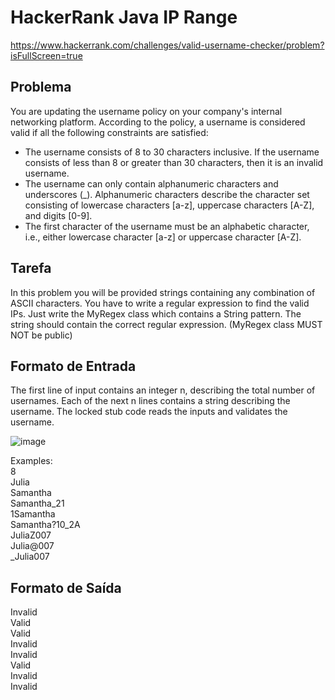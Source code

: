 # HackerRank Java IP Range
https://www.hackerrank.com/challenges/valid-username-checker/problem?isFullScreen=true
## Problema

You are updating the username policy on your company's internal networking platform. According to the policy, a username is considered valid if all the following constraints are satisfied:
* The username consists of 8 to 30 characters inclusive. If the username consists of less than 8 or greater than 30 characters, then it is an invalid username.
* The username can only contain alphanumeric characters and underscores (_). Alphanumeric characters describe the character set consisting of lowercase characters [a-z], uppercase characters [A-Z], and digits [0-9].
* The first character of the username must be an alphabetic character, i.e., either lowercase character [a-z] or uppercase character [A-Z].

## Tarefa

In this problem you will be provided strings containing any combination of ASCII characters. You have to write a regular expression to find the valid IPs.
Just write the MyRegex class which contains a String pattern. The string should contain the correct regular expression.
(MyRegex class MUST NOT be public)

## Formato de Entrada

The first line of input contains an integer n, describing the total number of usernames. Each of the next n lines contains a string describing the username. The locked stub code reads the inputs and validates the username. <br>

![image](https://github.com/user-attachments/assets/c145021c-1142-4a34-8128-90bcd91297b9)

Examples: <br>
8 <br>
Julia <br>
Samantha <br>
Samantha_21 <br>
1Samantha <br>
Samantha?10_2A <br>
JuliaZ007 <br>
Julia@007 <br>
_Julia007

## Formato de Saída

Invalid <br>
Valid <br>
Valid <br>
Invalid <br>
Invalid <br>
Valid <br>
Invalid <br>
Invalid
